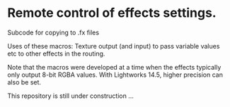 # Remote control of effects settings.

Subcode for copying to .fx files

Uses of these macros: Texture output (and input) to pass variable values etc to other effects in the routing.

Note that the macros were developed at a time when the effects typically only output 8-bit RGBA values. With Lightworks 14.5, higher precision can also be set.

This repository is still under construction ...
